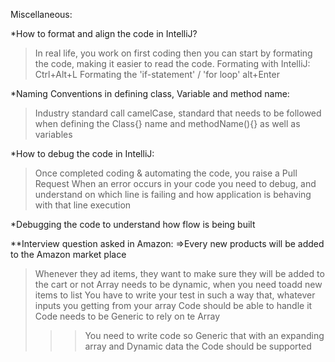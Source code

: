 Miscellaneous:

*How to format and align the code in IntelliJ?
>In real life, you work on first coding then you can start by formating the code, making it easier to read the code.
Formating with IntelliJ: Ctrl+Alt+L
Formating the 'if-statement' / 'for loop' alt+Enter

*Naming Conventions in defining class, Variable and method name:
>Industry standard call camelCase, standard that needs to be followed when defining the Class{} name and methodName(){} as well as variables

*How to debug the code in IntelliJ: 
>Once completed coding & automating the code, you raise a Pull Request
>When an error occurs in your code you need to debug, and understand on which line is failing and how application is behaving with that line execution

*Debugging the code to understand how flow is being built

**Interview question asked in Amazon:
=>Every new products will be added to the Amazon market place
>Whenever they ad items, they want to make sure they will be added to the cart or not
>Array needs to be dynamic, when you need toadd new items to list
>You have to write your test in such a way that, whatever inputs you getting from your array Code should be able to handle it
>Code needs to be Generic to rely on te Array
>>>You need to write code so Generic that with an expanding array and Dynamic data the Code should be supported
